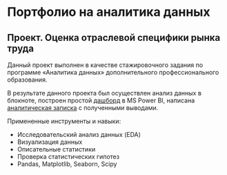 # Портфолио на аналитика данных
## Проект. Оценка отраслевой специфики рынка труда

Данный проект выполнен в качестве стажировочного задания по программе «Аналитика данных» дополнительного профессионального образования.

В результате данного проекта был осуществлен анализ данных в блокноте, построен простой [дашборд](https://drive.google.com/file/d/1dBGBohVqm_FON836bFzUHnK3f4QOcKpH/view?usp=sharing) в MS Power BI, 
написана [аналитическая записка](https://docs.google.com/document/d/1lhhRVypM8ZRq3La0DQIgsN8cS-TAfjwc3df5kW1vrJE/edit?usp=sharing) с полученными выводами.

Примененные инструменты и навыки:

- Исследовательский анализ данных (EDA)
- Визуализация данных
- Описательные статистики
- Проверка статистических гипотез
- Pandas, Matplotlib, Seaborn, Scipy
